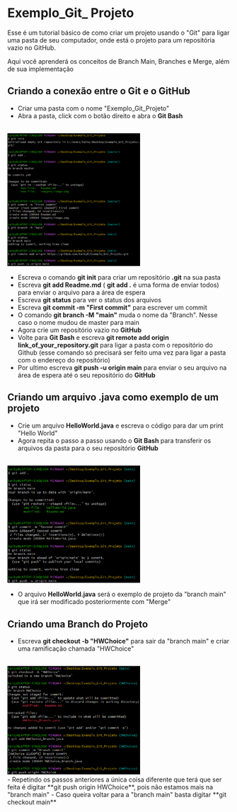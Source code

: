 # Exemplo_Git_ Projeto
Esse é um tutorial básico de como criar um projeto usando o "Git" para ligar uma pasta de seu computador, onde está o projeto para um repositória vazio no GitHub.

Aqui você aprenderá os conceitos de Branch Main, Branches e Merge, além de sua implementação

## Criando a conexão entre o Git e o GitHub
- Criar uma pasta com o nome "Exemplo_Git_Projeto"
- Abra a pasta, click com o botão direito e abra o **Git Bash**
<br>
<img src = "imagens\image.png" 
height = "300" width = "300">
<br>

- Escreva o comando **git init** para criar um repositório **.git** na sua pasta
- Escreva **git add Readme.md** ( **git add .** é uma forma de enviar todos) para enviar o arquivo para a área de espera
- Escreva **git status** para ver o status dos arquivos
- Escreva **git commit -m "First commit"** para escrever um commit
- O comando **git branch -M "main"** muda o nome da "Branch". Nesse caso o nome mudou de master para main
- Agora crie um repositório vazio no **GitHub**
- Volte para **Git Bash** e escreva **git remote add origin link_of_your_repository.git** para ligar a pasta com o repositório do Github (esse comando só precisará ser feito uma vez para ligar a pasta com o endereço do repositório)
- Por ultimo escreva **git push -u origin main** para enviar o seu arquivo na área de espera até o seu repositório do **GitHub**

## Criando um arquivo **.java** como exemplo de um projeto
- Crie um arquivo **HelloWorld.java** e escreva o código para dar um print "Hello World"
- Agora repita o passo a passo usando o **Git Bash** para transferir os arquivos da pasta para o seu repositório **GitHub**
<br>
<img src = "imagens\image1.png" 
heigth = "300" width = "300">
<br>

- O arquivo **HelloWorld.java** será o exemplo de projeto da "branch main" que irá ser modificado posteriormente com "Merge"

## Criando uma Branch do Projeto
- Escreva **git checkout -b "HWChoice"** para sair da "branch main" e criar uma ramificação chamada "HWChoice"
<br>
<img src = "imagens\image2.png" 
heigth = "300" width = "300">
<br>
- Repetindo os passos anteriores a única coisa diferente que terá que ser feita é digitar **git push origin HWChoice**, pois não estamos mais na "branch main"
- Caso queira voltar para a "branch main" basta digitar **git checkout main**
